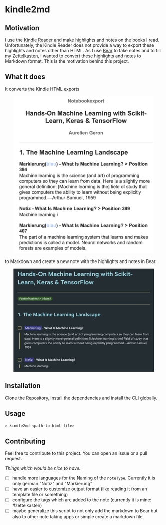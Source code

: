# kindle2md
## Motivation

I use the [Kindle Reader](https://www.amazon.com/b?ie=UTF8&node=16571048011) and make highlights and notes on the books I read.
Unfortunately, the Kindle Reader does not provide a way to export these highlights and notes other than HTML.
As I use [Bear](https://bear.app/) to take notes and to fill my [Zettelkasten](https://zettelkasten.de), I wanted to convert these highlights and notes to Markdown format.
This is the motivation behind this project.

## What it does

It converts the Kindle HTML exports

<p align="center">
<img src="/images/notes-html.png" width="450">
</p>

to Markdown and create a new note with the highlights and notes in Bear.

<p align="center">
<img src="/images/notes-bear.png" width="450">
</p>

## Installation

Clone the Repository, install the dependencies and install the CLI globally.

## Usage

```bash
> kindle2md <path-to-html-file>
```

## Contributing

Feel free to contribute to this project. You can open an issue or a pull request.

*Things which would be nice to have:*

- [ ] handle more languages for the Naming of the `noteType`. Currently it is only german "Notiz" and "Markierung"
- [ ] have an easier to customize output format (like reading it from an template file or something)
- [ ] configure the tags which are added to the note (currently it is mine: #zettelkasten)
- [ ] maybe generalize this script to not only add the markdown to Bear but also to other note taking apps or simple create a markdown file
